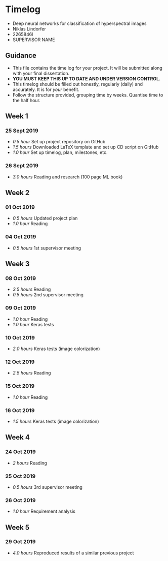 # Timelog

* Deep neural networks for classification of hyperspectral images
* Niklas Lindorfer
* 2265846l
* SUPERVISOR NAME

## Guidance

* This file contains the time log for your project. It will be submitted along with your final dissertation.
* **YOU MUST KEEP THIS UP TO DATE AND UNDER VERSION CONTROL.**
* This timelog should be filled out honestly, regularly (daily) and accurately. It is for *your* benefit.
* Follow the structure provided, grouping time by weeks.  Quantise time to the half hour.

## Week 1

### 25 Sept 2019

* *0.5 hour* Set up project repository on GitHub
* *1.5 hours* Downloaded LaTeX template and set up CD script on GitHub
* *1.0 hour* Set up timelog, plan, milestones, etc.

### 26 Sept 2019
* *3.0 hours* Reading and research (100 page ML book)


## Week 2

### 01 Oct 2019
* *0.5 hours* Updated project plan
* *1.0 hour* Reading

### 04 Oct 2019
* *0.5 hours* 1st supervisor meeting


## Week 3

### 08 Oct 2019
* *3.5 hours* Reading
* *0.5 hours* 2nd supervisor meeting

### 09 Oct 2019
* *1.0 hour* Reading
* *1.0 hour* Keras tests

### 10 Oct 2019
* *2.0 hours* Keras tests (image colorization)

### 12 Oct 2019
* *2.5 hours* Reading

### 15 Oct 2019
* *1.0 hour* Reading

### 16 Oct 2019
* *1.5 hours* Keras tests (image colorization)

## Week 4

### 24 Oct 2019
* *2 hours* Reading

### 25 Oct 2019
* *0.5 hours* 3rd supervisor meeting

### 26 Oct 2019
* *1.0 hour* Requirement analysis

## Week 5

### 29 Oct 2019
* *4.0 hours* Reproduced results of a similar previous project

